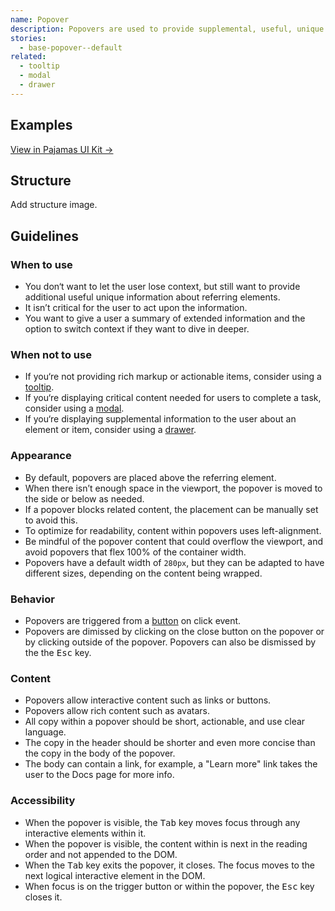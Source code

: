 ```yaml
---
name: Popover
description: Popovers are used to provide supplemental, useful, unique information about an element, including one or multiple actionable elements. They inform the user of additional information within the context of their original view, but without forcing the user to act upon it like a modal.
stories:
  - base-popover--default
related:
  - tooltip
  - modal
  - drawer
---
```


## Examples

<story-viewer story-name="base-popover--default"></story-viewer>

[View in Pajamas UI Kit →](https://www.figma.com/file/qEddyqCrI7kPSBjGmwkZzQ/Component-library?node-id=425%3A131)

## Structure

<todo>Add structure image.</todo>

## Guidelines

### When to use

- You don‘t want to let the user lose context, but still want to provide additional useful unique information about referring elements.
- It isn’t critical for the user to act upon the information.
- You want to give a user a summary of extended information and the option to switch context if they want to dive in deeper.

### When not to use

- If you‘re not providing rich markup or actionable items, consider using a [tooltip](/components/tooltip).
- If you‘re displaying critical content needed for users to complete a task, consider using a [modal](/components/modal).
- If you‘re displaying supplemental information to the user about an element or item, consider using a [drawer](/components/drawer).

### Appearance

- By default, popovers are placed above the referring element. 
- When there isn’t enough space in the viewport, the popover is moved to the side or below as needed. 
- If a popover blocks related content, the placement can be manually set to avoid this.
- To optimize for readability, content within popovers uses left-alignment.
- Be mindful of the popover content that could overflow the viewport, and avoid popovers that flex 100% of the container width.
- Popovers have a default width of `280px`, but they can be adapted to have different sizes, depending on the content being wrapped.

### Behavior

- Popovers are triggered from a [button](/components/button) on click event. 
- Popovers are dimissed by clicking on the close button on the popover or by clicking outside of the popover. Popovers can also be dismissed by the the <kbd>Esc</kbd> key.

### Content

- Popovers allow interactive content such as links or buttons.
- Popovers allow rich content such as avatars.
- All copy within a popover should be short, actionable, and use clear language. 
- The copy in the header should be shorter and even more concise than the copy in the body of the popover. 
- The body can contain a link, for example, a "Learn more" link takes the user to the Docs page for more info. 

### Accessibility

- When the popover is visible, the <kbd>Tab</kbd> key moves focus through any interactive elements within it.
- When the popover is visible, the content within is next in the reading order and not appended to the DOM.
- When the <kbd>Tab</kbd> key exits the popover, it closes. The focus moves to the next logical interactive element in the DOM.
- When focus is on the trigger button or within the popover, the <kbd>Esc</kbd> key closes it.

